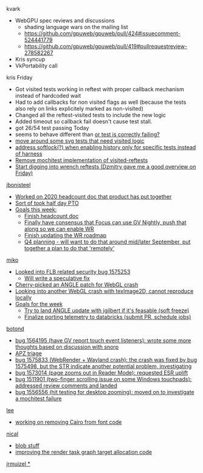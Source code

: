 kvark
  * WebGPU spec reviews and discussions
    * shading language wars on the mailing list
    * https://github.com/gpuweb/gpuweb/pull/424#issuecomment-524441779
    * https://github.com/gpuweb/gpuweb/pull/419#pullrequestreview-278582267
  * Kris syncup
  * VkPortability call

kris
Friday
  * Got visited tests working in reftest with proper callback mechanism instead of hardcoded wait
  * Had to add callbacks for non visited flags as well (because the tests also rely on links explicitely marked as non-visited)
  * Changed all the reftest-visited tests to include the new logic
  * Added timeout so callback fail doesn't cause test stall.
  * got 26/54 test passing
Today
  * <Link href=''> seems to behave different than <a href> or test is correctly failing?
  * move around some svg tests that need visited logic
  * address softlock(?) when enabling history only for specific tests instead of harness
  * Remove mochitest implementation of visited-reftests
  * Start digging into wrench reftests (Dzmitry gave me a good overview on Friday)

jbonisteel
  * Worked on 2020 headcount doc that product has put together
  * Sort of took half day PTO
  * Goals this week:
    * Finish headcount doc
    * Finally have consensus that Focus can use GV Nightly, push that along so we can enable WR
    * Finish updating the WR roadmap
    * Q4 planning - will want to do that around mid/later September, put together a plan to do that 'remotely'

miko
  * Looked into FLB related security bug 1575253
    * Will write a speculative fix
  * Cherry-picked an ANGLE patch for WebGL crash
  * Looking into another WebGL crash with texImage2D, cannot reproduce locally
  * Goals for the week
    * Try to land ANGLE update with jgilbert if it's feasable (soft freeze)
    * Finalize porting telemetry to databricks (submit PR, schedule jobs)

botond
  * bug 1564195 (have GV report touch event listeners): wrote some more thoughts based on discussion with snorp 
  * APZ triage 
  * bug 1575833 (WebRender + Wayland crash): the crash was fixed by bug 1575498, but the STR indicate another potential problem, investigating 
  * bug 1573014 (page zooms out in Reader Mode): requested ESR uplift 
  * bug 1511901 (two-finger scrolling issue on some Windows touchpads): addressed review comments and landed 
  * bug 1556556 (hit testing for desktop zooming): moved on to investigate a mochitest failure

lee
  * working on removing Cairo from font code

nical
  * blob stuff
  * improving the render task graph target allocation code

jrmuizel
  * 
